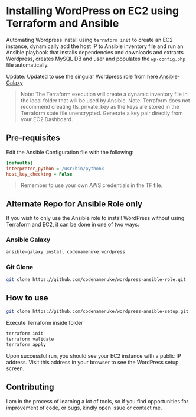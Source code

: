 # Installing WordPress on EC2 using Terraform and Ansible

Automating Wordpress install using `terraform init` to create an EC2 instance, dynamically add the host IP to Ansible inventory file and run an Ansible playbook that installs dependencies and downloads and extracts Wordpress, creates MySQL DB and user and populates the `wp-config.php` file automatically.

Update: Updated to use the singular Wordpress role from here [Ansible-Galaxy](https://galaxy.ansible.com/codenamenuke/wordpress)
> Note: The Terraform execution will create a dynamic inventory file in the local folder that will be used by Ansible.
> Note: Terraform does not recommend creating tls_private_key as the keys are stored in the Terraform state file unencrypted. Generate a key pair directly from your EC2 Dashboard.

## Pre-requisites

Edit the Ansible Configuration file with the following:

```ini
[defaults]
interpreter_python = /usr/bin/python3
host_key_checking = False
```

> Remember to use your own AWS credentials in the TF file.

## Alternate Repo for Ansible Role only

If you wish to only use the Ansible role to install WordPress without using Terraform and EC2, it can be done in one of two ways:

### Ansible Galaxy

```bash
ansible-galaxy install codenamenuke.wordpress
```

### Git Clone

```bash
git clone https://github.com/codenamenuke/wordpress-ansible-role.git
```

## How to use

```bash
git clone https://github.com/codenamenuke/wordpress-ansible-setup.git
```

Execute Terraform inside folder

```bash
terraform init
terraform validate
terraform apply
```

Upon successful run, you should see your EC2 instance with a public IP address. Visit this address in your browser to see the WordPress setup screen.

## Contributing

I am in the process of learning a lot of tools, so if you find opportunities for improvement of code, or bugs, kindly open issue or contact me.
